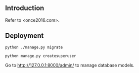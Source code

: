 ## Introduction
 
Refer to <once2016.com>.

## Deployment

```
python ./manage.py migrate
```

```
python manage.py createsuperuser
```

Go to <http://127.0.0.1:8000/admin/> to manage database models.
